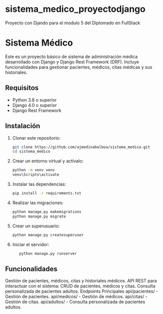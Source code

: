 # sistema_medico_proyectodjango
Proyecto con Djando para el modulo 5 del Diplomado en FullStack

# Sistema Médico

Este es un proyecto básico de sistema de administración médica desarrollado con Django y Django Rest Framework (DRF). Incluye funcionalidades para gestionar pacientes, médicos, citas médicas y sus historiales.

## Requisitos

- Python 3.8 o superior
- Django 4.0 o superior
- Django Rest Framework

## Instalación

1. Clonar este repositorio:
   ```bash
   git clone https://github.com/ajmedinabalboa/sistema_medico.git
   cd sistema_medico

2. Crear un entorno virtual y actívalo:
    ```bash
    python -m venv venv
    venv\Scripts\activate

3. Instalar las dependencias:
   ```bash
   pip install -r requirements.txt

4. Realizar las migraciones:
   ```bash
   python manage.py makemigrations
   python manage.py migrate

5. Crear un superusuario:
   ```bash
   python manage.py createsuperuser

6. Iniciar el servidor:
   ```bash
      python manage.py runserver

## Funcionalidades

Gestión de pacientes, médicos, citas y historiales médicos.
API REST para interactuar con el sistema:
CRUD de pacientes, médicos y citas.
Consulta personalizada de pacientes adultos.
Endpoints Principales
api/pacientes/ - Gestión de pacientes.
api/medicos/ - Gestión de médicos.
api/citas/ - Gestión de citas.
api/adultos/ - Consulta personalizada de pacientes adultos.
